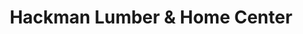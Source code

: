 ---
title: "Hackman Lumber & Home Center"
url: /saint-peters/hackman-lumber-und-home-center/
shop: Baumarkt
---